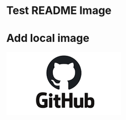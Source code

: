 # Test README Image

# Add local image

![Test!](Image/download.png)

<!-- # Add remote image

![Test!](https://encrypted-tbn0.gstatic.com/images?q=tbn:ANd9GcSKdFw4iygh8LR1Can6DehP26aNujaBYtUdRg&usqp=CAU) -->
<!-- 
# Add image from github source

![Test!](https://user-images.githubusercontent.com/84660414/119302361-97e36f80-bc81-11eb-994e-575a9652aad7.png) -->